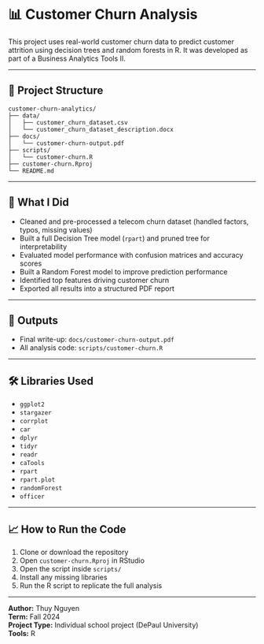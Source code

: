 # 📊 Customer Churn Analysis

This project uses real-world customer churn data to predict customer attrition using decision trees and random forests in R. It was developed as part of a Business Analytics Tools II.

---

## 📁 Project Structure
```
customer-churn-analytics/
├── data/
│   ├── customer_churn_dataset.csv
│   └── customer_churn_dataset_description.docx
├── docs/
│   └── customer-churn-output.pdf
├── scripts/
│   └── customer-churn.R
├── customer-churn.Rproj
└── README.md
```
---

## 🚀 What I Did
- Cleaned and pre-processed a telecom churn dataset (handled factors, typos, missing values)
- Built a full Decision Tree model (`rpart`) and pruned tree for interpretability
- Evaluated model performance with confusion matrices and accuracy scores
- Built a Random Forest model to improve prediction performance
- Identified top features driving customer churn
- Exported all results into a structured PDF report

---

## 📄 Outputs

- Final write-up: `docs/customer-churn-output.pdf`
- All analysis code: `scripts/customer-churn.R`

---

## 🛠️ Libraries Used
- `ggplot2`
- `stargazer`
- `corrplot`
- `car`
- `dplyr`
- `tidyr`
- `readr`
- `caTools`
- `rpart`
- `rpart.plot`
- `randomForest`
- `officer`

---

## 📈 How to Run the Code
1. Clone or download the repository
2. Open `customer-churn.Rproj` in RStudio
3. Open the script inside `scripts/`
4. Install any missing libraries
5. Run the R script to replicate the full analysis

---

**Author:** Thuy Nguyen  
**Term:** Fall 2024  
**Project Type:** Individual school project (DePaul University)  
**Tools:** R
